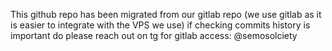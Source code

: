This github repo has been migrated from our gitlab repo (we use gitlab as it is easier to integrate with the VPS we use) if checking commits history is important do please reach out on tg for gitlab access: @semosolciety

